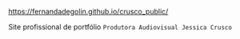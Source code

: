 https://fernandadegolin.github.io/crusco_public/

Site profissional de portfólio
`Produtora Audiovisual Jessica Crusco`

